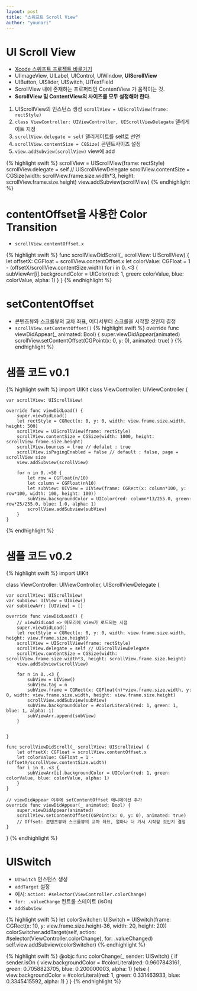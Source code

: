 ```yaml
---
layout: post
title: "스위프트 Scroll View"
author: "younari"
---
```


# UI Scroll View
- [Xcode 스위프트 프로젝트 바로가기](https://github.com/younari/tastySwift)
- UIImageView, UILabel, UIControl, UIWindow, **UIScrollView**
- UIButton, UISlider, UISwitch, UITextField
- ScrollView 내에 존재하는 프로퍼티인 ContentView 가 움직이는 것.
- **ScrollView 및 ContentView의 사이즈를 모두 설정해야 한다.**

1. UIScrollView의 인스턴스 생성 `scrollView = UIScrollView(frame: rectStyle)`
2. `class ViewController: UIViewController, UIScrollViewDelegate` 델리게이트 지정
3. `scrollView.delegate = self` 델리게이트를 self로 선언
4. `scrollView.contentSize = CGSize(` 콘텐트사이즈 설정
5. `view.addSubview(scrollView)` view에 add

{% highlight swift %}
scrollView = UIScrollView(frame: rectStyle)
scrollView.delegate = self // UIScrollViewDelegate
scrollView.contentSize = CGSize(width: scrollView.frame.size.width*3, height: scrollView.frame.size.height)
view.addSubview(scrollView)
{% endhighlight %}


# contentOffset을 사용한 Color Transition 
- `scrollView.contentOffset.x`

{% highlight swift %}
func scrollViewDidScroll(_ scrollView: UIScrollView) {
    let offsetX: CGFloat = scrollView.contentOffset.x
     let colorValue: CGFloat = 1 - (offsetX/scrollView.contentSize.width)
    for i in 0..<3 {
        subViewArr[i].backgroundColor = UIColor(red: 1, green: colorValue, blue: colorValue, alpha: 1)
    }
}
{% endhighlight %}



# setContentOffset  
- 콘텐츠뷰와 스크롤뷰의 교차 좌표, 어디서부터 스크롤을 시작할 것인지 결정
- `scrollView.setContentOffset()`
{% highlight swift %}
override func viewDidAppear(_ animated: Bool) {
    super.viewDidAppear(animated)
    scrollView.setContentOffset(CGPoint(x: 0, y: 0), animated: true)
}
{% endhighlight %}


# 샘플 코드 v0.1

{% highlight swift %}
import UIKit
class ViewController: UIViewController {
    
    var scrollView: UIScrollView!
    
    override func viewDidLoad() {
        super.viewDidLoad()
        let rectStyle = CGRect(x: 0, y: 0, width: view.frame.size.width, height: 500)
        scrollView = UIScrollView(frame: rectStyle)
        scrollView.contentSize = CGSize(width: 1000, height: scrollView.frame.size.height)
        scrollView.bounces = true // defalut : true
        scrollView.isPagingEnabled = false // default : false, page = scrollView size
        view.addSubview(scrollView)
        
        for n in 0..<50 {
            let row = CGFloat(n/10)
            let column = CGFloat(n%10)
            let subView: UIView = UIView(frame: CGRect(x: column*100, y: row*100, width: 100, height: 100))
            subView.backgroundColor = UIColor(red: column*13/255.0, green: row*25/255.0, blue: 1.0, alpha: 1)
            scrollView.addSubview(subView)
        }
    }
    
{% endhighlight %}

# 샘플 코드 v0.2

{% highlight swift %}
import UIKit

class ViewController: UIViewController, UIScrollViewDelegate {
    
    var scrollView: UIScrollView!
    var subView: UIView = UIView()
    var subViewArr: [UIView] = []
    
    override func viewDidLoad() {
        // viewDidLoad => 메모리에 view가 로드되는 시점
        super.viewDidLoad()
        let rectStyle = CGRect(x: 0, y: 0, width: view.frame.size.width, height: view.frame.size.height)
        scrollView = UIScrollView(frame: rectStyle)
        scrollView.delegate = self // UIScrollViewDelegate
        scrollView.contentSize = CGSize(width: scrollView.frame.size.width*3, height: scrollView.frame.size.height)
        view.addSubview(scrollView)
        
        for n in 0..<3 {
            subView = UIView()
            subView.tag = n
            subView.frame = CGRect(x: CGFloat(n)*view.frame.size.width, y: 0, width: view.frame.size.width, height: view.frame.size.height)
            scrollView.addSubview(subView)
            subView.backgroundColor = #colorLiteral(red: 1, green: 1, blue: 1, alpha: 1)
            subViewArr.append(subView)
        }
        

    }
    
    func scrollViewDidScroll(_ scrollView: UIScrollView) {
        let offsetX: CGFloat = scrollView.contentOffset.x
        let colorValue: CGFloat = 1 - (offsetX/scrollView.contentSize.width)
        for i in 0..<3 {
            subViewArr[i].backgroundColor = UIColor(red: 1, green: colorValue, blue: colorValue, alpha: 1)
        }
    }
    
    // viewDidAppear 이후에 setContentOffset 애니메이션 추가
    override func viewDidAppear(_ animated: Bool) {
        super.viewDidAppear(animated)
        scrollView.setContentOffset(CGPoint(x: 0, y: 0), animated: true)
        // Offset: 콘텐츠뷰와 스크롤뷰의 교차 좌표, 얼마나 더 가서 시작할 것인지 결정
    }
}
{% endhighlight %}

# UISwitch
- `UISwitch` 인스턴스 생성
- `addTarget` 설정
- 예시: `action: #selector(ViewController.colorChange)`
- `for: .valueChange` 컨트롤 스테이트 (isOn)
- `addSubview`


{% highlight swift %}
let colorSwitcher: UISwitch = UISwitch(frame: CGRect(x: 10, y: view.frame.size.height-36, width: 20, height: 20))
colorSwitcher.addTarget(self, action: #selector(ViewController.colorChange), for: .valueChanged)
self.view.addSubview(colorSwitcher)
{% endhighlight %}

{% highlight swift %}
@objc func colorChange(_ sender: UISwitch) {
    if sender.isOn {
        view.backgroundColor = #colorLiteral(red: 0.9607843161, green: 0.7058823705, blue: 0.200000003, alpha: 1)
    }else {
        view.backgroundColor = #colorLiteral(red: 1, green: 0.331463933, blue: 0.3345415592, alpha: 1)
    }
}
{% endhighlight %}


